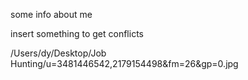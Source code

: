 some info about me

insert something to get conflicts

/Users/dy/Desktop/Job Hunting/u=3481446542,2179154498&fm=26&gp=0.jpg
